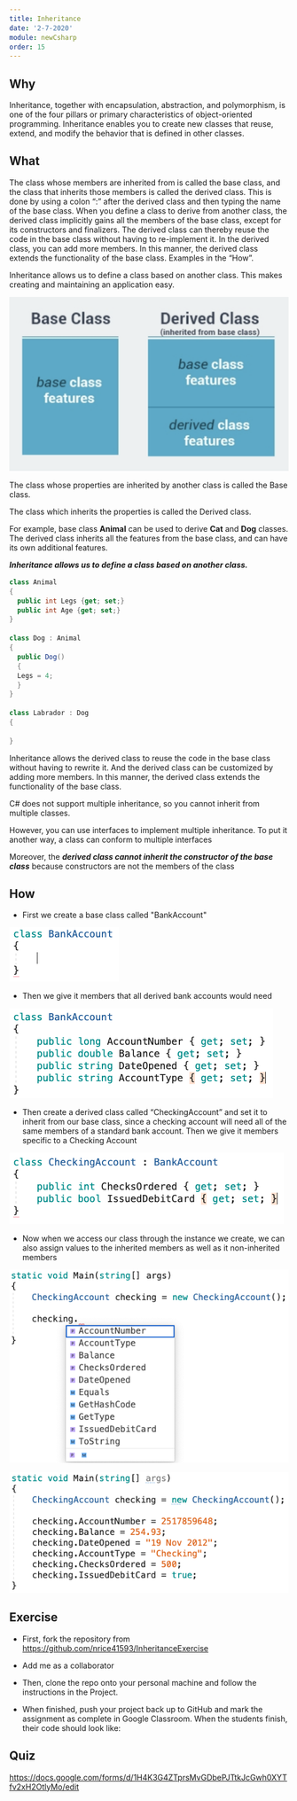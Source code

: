 ```yaml
---
title: Inheritance
date: '2-7-2020'
module: newCsharp
order: 15
---
```


## Why

Inheritance, together with encapsulation, abstraction, and polymorphism, is one of the four pillars or primary characteristics of object-oriented programming. Inheritance enables you to create new classes that reuse, extend, and modify the behavior that is defined in other classes.

## What

The class whose members are inherited from is called the base class, and the class that inherits those members is called the derived class. This is done by using a colon “:” after the derived class and then typing the name of the base class. When you define a class to derive from another class, the derived class implicitly gains all the members of the base class, except for its constructors and finalizers. The derived class can thereby reuse the code in the base class without having to re-implement it. In the derived class, you can add more members. In this manner, the derived class extends the functionality of the base class. Examples in the “How”.

Inheritance allows us to define a class based on another class. This makes creating and maintaining an application easy.

![Inheritance](../images/inheritanceEx0.png "Inheritance")

The class whose properties are inherited by another class is called the Base class.

The class which inherits the properties is called the Derived class.

For example, base class **Animal** can be used to derive **Cat** and **Dog** classes.
The derived class inherits all the features from the base class, and can have its own additional features.

***Inheritance allows us to define a class based on another class.***

```csharp
class Animal
{
  public int Legs {get; set;}
  public int Age {get; set;}
}

class Dog : Animal
{
  public Dog()
  {
  Legs = 4;
  }
}

class Labrador : Dog
{

}
```

Inheritance allows the derived class to reuse the code in the base class without having to rewrite it. And the derived class can be customized by adding more members. In this manner, the derived class extends the functionality of the base class.

C# does not support multiple inheritance, so you cannot inherit from multiple classes.

However, you can use interfaces to implement multiple inheritance. To put it another way, a class can conform to multiple interfaces

Moreover, the ***derived class cannot inherit the constructor of the base class*** because constructors are not the members of the class

## How

* First we create a base class called "BankAccount"

![BankAccount Class](../images/inheritanceEx1.png "BankAccount Class")

* Then we give it members that all derived bank accounts would need

![Add members](../images/inheritanceEx2.png "Add members")

* Then create a derived class called “CheckingAccount” and set it to inherit from our base class, since a checking account will need all of the same members of a standard bank account. Then we give it members specific to a Checking Account

![CheckingAccount Class](../images/inheritanceEx3.png "CheckingAccount Class")

* Now when we access our class through the instance we create, we can also assign values to the inherited members as well as it non-inherited members

![Add members](../images/inheritanceEx4.png "Add members")

![Assign Values](../images/inheritanceEx5.png "Assign Values")

## Exercise

* First, fork the repository from <https://github.com/nrice41593/InheritanceExercise>

* Add me as a collaborator

* Then, clone the repo onto your personal machine and follow the instructions in the Project.

* When finished, push your project back up to GitHub and mark the assignment as complete in Google Classroom.  When the students finish, their code should look like:

## Quiz

<https://docs.google.com/forms/d/1H4K3G4ZTprsMvGDbePJTtkJcGwh0XYTfv2xH2OtlyMo/edit>
